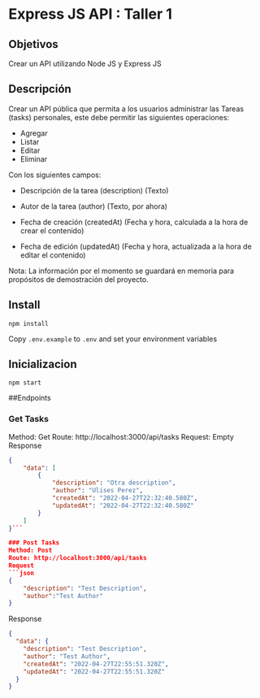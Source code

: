 # Express JS API : Taller 1

## Objetivos

Crear un API utilizando Node JS y Express JS

## Descripción

Crear un API pública que permita a
los usuarios administrar las Tareas (tasks) personales, este debe permitir las
siguientes operaciones:

- Agregar
- Listar
- Editar
- Eliminar

Con los siguientes campos:

- Descripción de la tarea (description) (Texto)

- Autor de la tarea (author) (Texto, por ahora)

- Fecha de creación (createdAt) (Fecha y hora, calculada a la hora de crear el
  contenido)

- Fecha de edición (updatedAt) (Fecha y hora, actualizada a la hora de editar el
  contenido)

Nota: La información por el momento se guardará en memoria para propósitos de
demostración del proyecto.

## Install

`npm install`

Copy `.env.example` to `.env` and set your environment variables

## Inicializacion

`npm start`

##Endpoints

### Get Tasks

Method: Get
Route: http://localhost:3000/api/tasks
Request: Empty
Response

````json
{
    "data": [
        {
            "description": "Otra description",
            "author": "Ulises Perez",
            "createdAt": "2022-04-27T22:32:40.580Z",
            "updatedAt": "2022-04-27T22:32:40.580Z"
        }
    ]
}```

### Post Tasks
Method: Post
Route: http://localhost:3000/api/tasks
Request
```json
{
    "description": "Test Description",
    "author":"Test Author"
}
````

Response

```json
{
  "data": {
    "description": "Test Description",
    "author": "Test Author",
    "createdAt": "2022-04-27T22:55:51.320Z",
    "updatedAt": "2022-04-27T22:55:51.320Z"
  }
}
```
